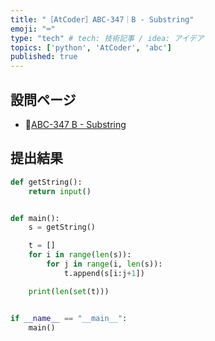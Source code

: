 ```yaml
---
title: "［AtCoder］ABC-347｜B - Substring"
emoji: "⌨️"
type: "tech" # tech: 技術記事 / idea: アイデア
topics: ['python', 'AtCoder', 'abc']
published: true
---
```


## 設問ページ

- 🔗[ABC-347 B - Substring](https://atcoder.jp/contests/abc347/tasks/abc347_b)

## 提出結果

```python
def getString():
    return input()


def main():
    s = getString()

    t = []
    for i in range(len(s)):
        for j in range(i, len(s)):
            t.append(s[i:j+1])

    print(len(set(t)))


if __name__ == "__main__":
    main()
```
